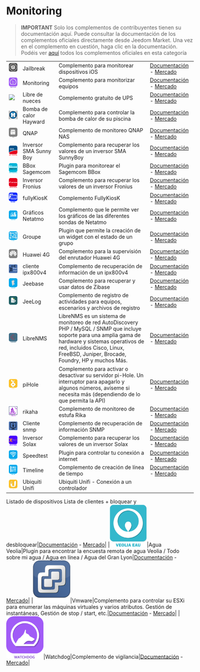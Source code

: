 
# Monitoring


>**IMPORTANT**
>Solo los complementos de contribuyentes tienen su documentación aquí. Puede consultar la documentación de los complementos oficiales directamente desde Jeedom Market. Una vez en el complemento en cuestión, haga clic en la documentación.
>Podéis ver [aquí](https://market.jeedom.com/index.php?v=d&p=market&type=plugin&categorie=monitoring) todos los complementos oficiales en esta categoría


| | | | |
|--- | --- | --- | ---|
|<img src="Jailbreak/Jailbreak_icon.png" class="pluginLogo" width="100" />|Jailbreak|Complemento para monitorear dispositivos iOS|[Documentación](https://flobul.github.io/Jailbreak/es_ES/) - [Mercado](https://market.jeedom.com/index.php?v=d&p=market_display&id=3928)|
|<img src="Monitoring/Monitoring_icon.png" class="pluginLogo" width="100" />|Monitoring|Complemento para monitorizar equipos|[Documentación](https://surveillancestation.github.io/surveillancestation/monitoring/es_ES/) - [Mercado](https://market.jeedom.com/index.php?v=d&p=market_display&id=282)|
|<img src="Libre de nueces/Libre de nueces_icon.png" class="pluginLogo" width="100" />|Libre de nueces|Complemento gratuito de UPS|[Documentación](https://megastorage.github.io/Nut_Free) - [Mercado](https://market.jeedom.com/index.php?v=d&p=market_display&id=2855)|
|<img src="PaC_Hayward/PaC_Hayward_icon.png" class="pluginLogo" width="100" />|Bomba de calor Hayward|Complemento para controlar la bomba de calor de su piscina|[Documentación](https://yostone.github.io/Pac_Hayward/) - [Mercado](https://market.jeedom.com/index.php?v=d&p=market_display&id=3615)|
|<img src="QNAP/QNAP_icon.png" class="pluginLogo" width="100" />|QNAP|Complemento de monitoreo QNAP NAS|[Documentación](https://tux1c0.github.io/plugin-qnap/es_ES/) - [Mercado](https://market.jeedom.com/index.php?v=d&p=market_display&id=3327)|
|<img src="SMA_SunnyBoy/SMA_SunnyBoy_icon.png" class="pluginLogo" width="100" />|Inversor SMA Sunny Boy|Complemento para recuperar los valores de un inversor SMA SunnyBoy|[Documentación](https://sattaz.github.io/Jeedom_SMA_Sunny_Boy/es_ES/) - [Mercado](https://market.jeedom.com/index.php?v=d&p=market_display&id=3760)|
|<img src="bbox_sagemcom/bbox_sagemcom_icon.png" class="pluginLogo" width="100" />|BBox Sagemcom|Plugin para monitorear el Sagemcom BBox|[Documentación](https://alucard29.github.io/bbox_sagemcom/es_ES/) - [Mercado](https://market.jeedom.com/index.php?v=d&p=market_display&id=1487)|
|<img src="fronius/fronius_icon.png" class="pluginLogo" width="100" />|Inversor Fronius|Complemento para recuperar los valores de un inversor Fronius|[Documentación](https://sattaz.github.io/Jeedom_Fronius/es_ES/) - [Mercado](https://market.jeedom.com/index.php?v=d&p=market_display&id=3761)|
|<img src="fullyKiosK/fullyKiosK_icon.png" class="pluginLogo" width="100" />|fullyKiosK|Complemento FullyKiosK|[Documentación](https://sebsst.github.io/fullyKiosK/es_ES/) - [Mercado](https://market.jeedom.com/index.php?v=d&p=market_display&id=3406)|
|<img src="graphs/graphs_icon.png" class="pluginLogo" width="100" />|Gráficos Netatmo|Complemento que le permite ver los gráficos de las diferentes sondas de Netatmo|[Documentación](https://zyg0m4t1k.github.io/graphs/es_ES/) - [Mercado](https://market.jeedom.com/index.php?v=d&p=market_display&id=2101)|
|<img src="groupe/groupe_icon.png" class="pluginLogo" width="100" />|Groupe|Plugin que permite la creación de un widget con el estado de un grupo|[Documentación](https://zyg0m4t1k.github.io/groupe/es_ES/) - [Mercado](https://market.jeedom.com/index.php?v=d&p=market_display&id=2854)|
|<img src="huawei4g/huawei4g_icon.png" class="pluginLogo" width="100" />|Huawei 4G|Complemento para la supervisión del enrutador Huawei 4G|[Documentación](https://tux1c0.github.io/plugin-huawei4g/es_ES/) - [Mercado](https://market.jeedom.com/index.php?v=d&p=market_display&id=3891)|
|<img src="ipx800v4ln/ipx800v4ln_icon.png" class="pluginLogo" width="100" />|cliente ipx800v4|Complemento de recuperación de información de un ipx800v4|[Documentación](https://linuxnico.github.io/pluginIPX800V4/es_ES/) - [Mercado](https://market.jeedom.com/index.php?v=d&p=market_display&id=3715)|
|<img src="jeebase/jeebase_icon.png" class="pluginLogo" width="100" />|Jeebase|Complemento para recuperar y usar datos de Zibase|[Documentación](https://zyg0m4t1k.github.io/jeebase/es_ES/) - [Mercado](https://market.jeedom.com/index.php?v=d&p=market_display&id=367)|
|<img src="jeelog/jeelog_icon.png" class="pluginLogo" width="100" />|JeeLog|Complemento de registro de actividades para equipos, escenarios y archivos de registro|[Documentación](https://kiboost.github.io/jeedom_docs/plugins/jeelog/es_ES/) - [Mercado](https://market.jeedom.com/index.php?v=d&p=market_display&id=3362)|
|<img src="libreNMS/libreNMS_icon.png" class="pluginLogo" width="100" />|LibreNMS|LibreNMS es un sistema de monitoreo de red AutoDiscovery PHP / MySQL / SNMP que incluye soporte para una amplia gama de hardware y sistemas operativos de red, incluidos Cisco, Linux, FreeBSD, Juniper, Brocade, Foundry, HP y muchos Más.|[Documentación](https://mika-nt28.github.io/Documentations/libreNMS/es_ES/) - [Mercado](https://market.jeedom.com/index.php?v=d&p=market_display&id=3446)|
|<img src="piHole/piHole_icon.png" class="pluginLogo" width="100" />|piHole|Complemento para activar o desactivar su servidor pi-Hole. Un interruptor para apagarlo y algunos números, avíseme si necesita más (dependiendo de lo que permita la API)|[Documentación](https://nebzhb.github.io/plugin-piHole/es_ES/) - [Mercado](https://market.jeedom.com/index.php?v=d&p=market_display&id=3420)|
|<img src="rikaha/rikaha_icon.png" class="pluginLogo" width="100" />|rikaha|Complemento de monitoreo de estufa Rika|[Documentación](https://openhautomation.github.io/rikaha/es_ES/) - [Mercado](https://market.jeedom.com/index.php?v=d&p=market_display&id=3432)|
|<img src="snmp_client/snmp_client_icon.png" class="pluginLogo" width="100" />|Cliente snmp|Complemento de recuperación de información SNMP|[Documentación](https://linuxnico.github.io/pluginSNMP/es_ES/) - [Mercado](https://market.jeedom.com/index.php?v=d&p=market_display&id=3705)|
|<img src="solax/solax_icon.png" class="pluginLogo" width="100" />|Inversor Solax|Complemento para recuperar los valores de un inversor Solax|[Documentación](https://sattaz.github.io/Jeedom_Solax/es_ES/) - [Mercado](https://market.jeedom.com/index.php?v=d&p=market_display&id=3767)|
|<img src="speedtest/speedtest_icon.png" class="pluginLogo" width="100" />|Speedtest|Plugin para controlar tu conexión a internet|[Documentación](https://zyg0m4t1k.github.io/speedtest/es_ES/) - [Mercado](https://market.jeedom.com/index.php?v=d&p=market_display&id=2876)|
|<img src="timeline/timeline_icon.png" class="pluginLogo" width="100" />|Timeline|Complemento de creación de línea de tiempo|[Documentación](https://zyg0m4t1k.github.io/timeline/es_ES/) - [Mercado](https://market.jeedom.com/index.php?v=d&p=market_display&id=2896)|
|<img src="unifi/unifi_icon.png" class="pluginLogo" width="100" />|Ubiquiti Unifi|Ubiquiti Unifi - Conexión a un controlador
Listado de dispositivos
Lista de clientes + bloquear y desbloquear|[Documentación](https://nebzhb.github.io/jeedom_docs/plugins/unifi/es_ES/) - [Mercado](https://market.jeedom.com/index.php?v=d&p=market_display&id=3433)|
|<img src="veolia_eau/veolia_eau_icon.png" class="pluginLogo" width="100" />|Agua Veolia|Plugin para encontrar la encuesta remota de agua Veolia / Todo sobre mi agua / Agua en línea / Agua del Gran Lyon|[Documentación](https://NextDom.github.io/plugin-veolia_eau/fr_FR) - [Mercado](https://market.jeedom.com/index.php?v=d&p=market_display&id=2568)|
|<img src="vmware/vmware_icon.png" class="pluginLogo" width="100" />|Vmware|Complemento para controlar su ESXi para enumerar las máquinas virtuales y varios atributos. Gestión de instantáneas, Gestión de stop / start, etc.|[Documentación](https://taggou91.github.io/jeedom_docs/plugins/vmware/es_ES/) - [Mercado](https://market.jeedom.com/index.php?v=d&p=market_display&id=3816)|
|<img src="watchdog/watchdog_icon.png" class="pluginLogo" width="100" />|Watchdog|Complemento de vigilancia|[Documentación](http://sigalou-domotique.fr/plugin-jeedom-watchdog/68-watchdog-documentation) - [Mercado](https://market.jeedom.com/index.php?v=d&p=market_display&id=3716)|
